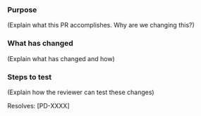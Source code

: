 ### Purpose

(Explain what this PR accomplishes. Why are we changing this?)

### What has changed

(Explain what has changed and how)

### Steps to test

(Explain how the reviewer can test these changes)


<!-- [For UI changes]
### Screenshots

| Original  | New |
| ------------- | ------------- |
| Upload Screenshot | Upload Screenshot   |
-->


Resolves: [PD-XXXX]
